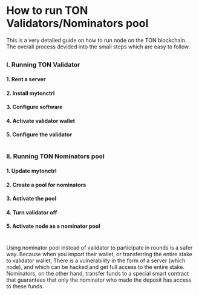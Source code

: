 # How to run TON Validators/Nominators pool
This is a very detailed guide on how to run node on the TON blockchain. The overall process devided into the small steps which are easy to follow.
##
### I. Running TON Validator
#### 1. Rent a server
#### 2. Install mytonctrl
#### 3. Configure software
#### 4. Activate validator wallet
#### 5. Configure the validator
#
### II. Running TON Nominators pool
#### 1. Update mytonctrl
#### 2. Create a pool for nominators
#### 3. Activate the pool
#### 4. Turn validator off
#### 5. Activate node as a nominator pool
#
Using nominator pool instead of validator to participate in rounds is a safer way. Because when you import their wallet, or transferring the entire stake to validator wallet, There is a vulnerability in the form of a server (which node), and which can be hacked and get full access to the entire stake. Nominators, on the other hand, transfer funds to a special smart contract that guarantees that only the nominator who made the deposit has access to these funds.

